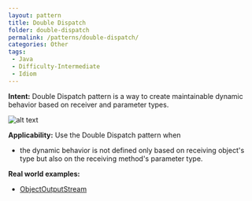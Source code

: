 ```yaml
---
layout: pattern
title: Double Dispatch
folder: double-dispatch
permalink: /patterns/double-dispatch/
categories: Other
tags:
 - Java
 - Difficulty-Intermediate
 - Idiom
---
```


**Intent:** Double Dispatch pattern is a way to create maintainable dynamic
behavior based on receiver and parameter types.

![alt text](./etc/double-dispatch.png "Double Dispatch")

**Applicability:** Use the Double Dispatch pattern when

* the dynamic behavior is not defined only based on receiving object's type but also on the receiving method's parameter type.

**Real world examples:** 

* [ObjectOutputStream](https://docs.oracle.com/javase/8/docs/api/java/io/ObjectOutputStream.html)
